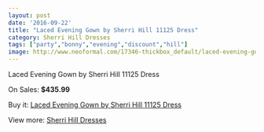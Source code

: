 ```yaml
---
layout: post
date: '2016-09-22'
title: "Laced Evening Gown by Sherri Hill 11125 Dress"
category: Sherri Hill Dresses
tags: ["party","bonny","evening","discount","hill"]
image: http://www.neoformal.com/17346-thickbox_default/laced-evening-gown-by-sherri-hill-11125-dress.jpg
---
```

Laced Evening Gown by Sherri Hill 11125 Dress

On Sales: **$435.99**
<a href="https://www.neoformal.com/en/sherri-hill-dresses-2014/5695-laced-evening-gown-by-sherri-hill-11125-dress.html"><amp-img layout="responsive" width="600" height="600" src="//www.neoformal.com/17346-thickbox_default/laced-evening-gown-by-sherri-hill-11125-dress.jpg" alt="Laced Evening Gown by Sherri Hill 11125 Dress 0" /></a>
<a href="https://www.neoformal.com/en/sherri-hill-dresses-2014/5695-laced-evening-gown-by-sherri-hill-11125-dress.html"><amp-img layout="responsive" width="600" height="600" src="//www.neoformal.com/17347-thickbox_default/laced-evening-gown-by-sherri-hill-11125-dress.jpg" alt="Laced Evening Gown by Sherri Hill 11125 Dress 1" /></a>
<a href="https://www.neoformal.com/en/sherri-hill-dresses-2014/5695-laced-evening-gown-by-sherri-hill-11125-dress.html"><amp-img layout="responsive" width="600" height="600" src="//www.neoformal.com/17348-thickbox_default/laced-evening-gown-by-sherri-hill-11125-dress.jpg" alt="Laced Evening Gown by Sherri Hill 11125 Dress 2" /></a>
<a href="https://www.neoformal.com/en/sherri-hill-dresses-2014/5695-laced-evening-gown-by-sherri-hill-11125-dress.html"><amp-img layout="responsive" width="600" height="600" src="//www.neoformal.com/17349-thickbox_default/laced-evening-gown-by-sherri-hill-11125-dress.jpg" alt="Laced Evening Gown by Sherri Hill 11125 Dress 3" /></a>
<a href="https://www.neoformal.com/en/sherri-hill-dresses-2014/5695-laced-evening-gown-by-sherri-hill-11125-dress.html"><amp-img layout="responsive" width="600" height="600" src="//www.neoformal.com/17350-thickbox_default/laced-evening-gown-by-sherri-hill-11125-dress.jpg" alt="Laced Evening Gown by Sherri Hill 11125 Dress 4" /></a>

Buy it: [Laced Evening Gown by Sherri Hill 11125 Dress](https://www.neoformal.com/en/sherri-hill-dresses-2014/5695-laced-evening-gown-by-sherri-hill-11125-dress.html "Laced Evening Gown by Sherri Hill 11125 Dress")

View more: [Sherri Hill Dresses](https://www.neoformal.com/en/73-sherri-hill-dresses-2014 "Sherri Hill Dresses")